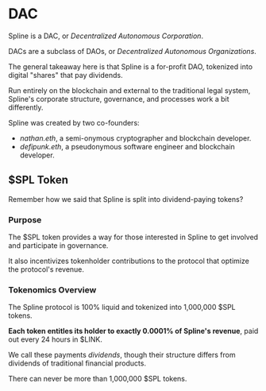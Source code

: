 # DAC

Spline is a DAC, or _Decentralized Autonomous Corporation_.

DACs are a subclass of DAOs, or _Decentralized Autonomous Organizations_.

The general takeaway here is that Spline is a for-profit DAO, tokenized into digital "shares" that pay dividends.

Run entirely on the blockchain and external to the traditional legal system, Spline's corporate structure, governance, and processes work a bit differently.

Spline was created by two co-founders:

-   _nathan.eth_, a semi-onymous cryptographer and blockchain developer.
-   _defipunk.eth_, a pseudonymous software engineer and blockchain developer.

## $SPL Token

Remember how we said that Spline is split into dividend-paying tokens?

### Purpose

The $SPL token provides a way for those interested in Spline to get involved and participate in governance.

It also incentivizes tokenholder contributions to the protocol that optimize the protocol's revenue.

### Tokenomics Overview

The Spline protocol is 100% liquid and tokenized into 1,000,000 $SPL tokens.

**Each token entitles its holder to exactly 0.0001% of Spline's revenue**, paid out every 24 hours in $LINK.

We call these payments _dividends_, though their structure differs from dividends of traditional financial products.

There can never be more than 1,000,000 $SPL tokens.
